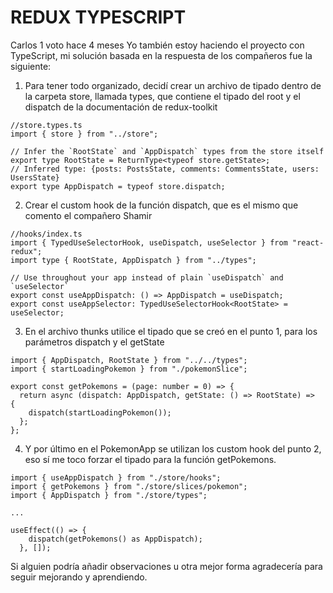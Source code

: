 # REDUX TYPESCRIPT

Carlos
1 voto
hace 4 meses
Yo también estoy haciendo el proyecto con TypeScript, mi solución basada en la respuesta de los compañeros fue la siguiente:

1. Para tener todo organizado, decidí crear un archivo de tipado dentro de la carpeta store, llamada types, que contiene el tipado del root y el dispatch de la documentación de redux-toolkit

```code
//store.types.ts
import { store } from "../store";

// Infer the `RootState` and `AppDispatch` types from the store itself
export type RootState = ReturnType<typeof store.getState>;
// Inferred type: {posts: PostsState, comments: CommentsState, users: UsersState}
export type AppDispatch = typeof store.dispatch;
```

2. Crear el custom hook de la función dispatch, que es el mismo que comento el compañero Shamir

```code
//hooks/index.ts
import { TypedUseSelectorHook, useDispatch, useSelector } from "react-redux";
import type { RootState, AppDispatch } from "../types";

// Use throughout your app instead of plain `useDispatch` and `useSelector`
export const useAppDispatch: () => AppDispatch = useDispatch;
export const useAppSelector: TypedUseSelectorHook<RootState> = useSelector;
```

3. En el archivo thunks utilice el tipado que se creó en el punto 1, para los parámetros dispatch y el getState

```code
import { AppDispatch, RootState } from "../../types";
import { startLoadingPokemon } from "./pokemonSlice";

export const getPokemons = (page: number = 0) => {
  return async (dispatch: AppDispatch, getState: () => RootState) =>          {
    dispatch(startLoadingPokemon());
  };
};
```

4. Y por último en el PokemonApp se utilizan los custom hook del punto 2, eso sí me toco forzar el tipado para la función getPokemons.

```code
import { useAppDispatch } from "./store/hooks";
import { getPokemons } from "./store/slices/pokemon";
import { AppDispatch } from "./store/types";

...

useEffect(() => {
    dispatch(getPokemons() as AppDispatch);
  }, []);
```

Si alguien podría añadir observaciones u otra mejor forma agradecería para seguir mejorando y aprendiendo.
